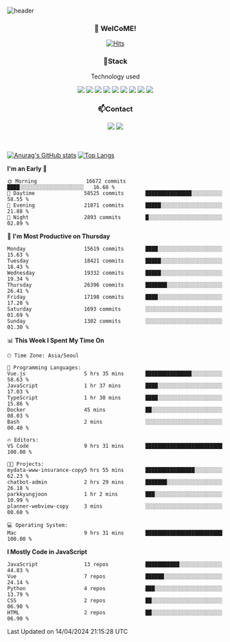 ![header](https://capsule-render.vercel.app/api?type=waving&color=gradient&height=200&text=Kyungjoon&fontAlign=70&fontAlignY=40&animation=twinkling)

<h3 align="center">👋 WelCoME!</h3>

<div align=center>
  
[![Hits](https://hits.seeyoufarm.com/api/count/incr/badge.svg?url=https%3A%2F%2Fgithub.com%2Fuvula6921&count_bg=%2322BAC9&title_bg=%23827F7F&icon=iconify.svg&icon_color=%2325A27F&title=visits&edge_flat=false)](https://hits.seeyoufarm.com)
  
</div>
<h3 align="center">📌Stack</h3>
<p align="center">Technology used</p>
<div align="center"><img src="https://img.shields.io/badge/HTML5-E34F26?style=flat-square&logo=HTML5&logoColor=white"></img> <img src="https://img.shields.io/badge/CSS3-0A84FF?style=flat-square&logo=CSS3&logoColor=white"></img> <img src="https://img.shields.io/badge/JavaScript-FFCD11?style=flat-square&logo=JavaScript&logoColor=white"></img> <img src="https://img.shields.io/badge/React-00BCF6?style=flat-square&logo=React&logoColor=white"></img> <img src="https://img.shields.io/badge/jQuery-3655FF?style=flat-square&logo=jQuery&logoColor=white"></img> <img src="https://img.shields.io/badge/Ruby-E0115F?style=flat-square&logo=Ruby&logoColor=white"></img> <img src="https://img.shields.io/badge/Python-4B8BBE?style=flat-square&logo=Python&logoColor=white"></img> <img src="https://img.shields.io/badge/Vue-4FC08D?style=flat-square&logo=Vue.js&logoColor=white"></img> <img src="https://img.shields.io/badge/Nuxt-00DC82?style=flat-square&logo=Nuxt.js&logoColor=white"></img></div>

<h3 align="center">📫Contact</h3>
<div align="center"><a href="https://velog.io/@uvula6921/"><img src="https://img.shields.io/badge/Blog-20c997?style=flat-square&logo=V&logoColor=white"/></a> <a href="pkj6921@gmail.com"><img src="https://img.shields.io/badge/Gmail-EA4335?style=flat-square&logo=Gmail&logoColor=white"/></a></div>
<br>
<br>

[![Anurag's GitHub stats](https://github-readme-stats.vercel.app/api?username=uvula6921&hide=stars,issues&show_icons=true&count_private=true&theme=tokyonight)](https://github.com/anuraghazra/github-readme-stats)
[![Top Langs](https://github-readme-stats.vercel.app/api/top-langs/?username=uvula6921&hide=css,jupyter%20notebook,html&exclude_repo=uvula6921,uvula6921.github.io&layout=compact&langs_count=8)](https://github.com/anuraghazra/github-readme-stats)

<!--START_SECTION:waka-->
**I'm an Early 🐤** 

```text
🌞 Morning                16672 commits       ████░░░░░░░░░░░░░░░░░░░░░   16.68 % 
🌆 Daytime                58525 commits       ███████████████░░░░░░░░░░   58.55 % 
🌃 Evening                21871 commits       █████░░░░░░░░░░░░░░░░░░░░   21.88 % 
🌙 Night                  2893 commits        █░░░░░░░░░░░░░░░░░░░░░░░░   02.89 % 
```
📅 **I'm Most Productive on Thursday** 

```text
Monday                   15619 commits       ████░░░░░░░░░░░░░░░░░░░░░   15.63 % 
Tuesday                  18421 commits       █████░░░░░░░░░░░░░░░░░░░░   18.43 % 
Wednesday                19332 commits       █████░░░░░░░░░░░░░░░░░░░░   19.34 % 
Thursday                 26396 commits       ███████░░░░░░░░░░░░░░░░░░   26.41 % 
Friday                   17198 commits       ████░░░░░░░░░░░░░░░░░░░░░   17.20 % 
Saturday                 1693 commits        ░░░░░░░░░░░░░░░░░░░░░░░░░   01.69 % 
Sunday                   1302 commits        ░░░░░░░░░░░░░░░░░░░░░░░░░   01.30 % 
```


📊 **This Week I Spent My Time On** 

```text
🕑︎ Time Zone: Asia/Seoul

💬 Programming Languages: 
Vue.js                   5 hrs 35 mins       ███████████████░░░░░░░░░░   58.63 % 
JavaScript               1 hr 37 mins        ████░░░░░░░░░░░░░░░░░░░░░   17.03 % 
TypeScript               1 hr 30 mins        ████░░░░░░░░░░░░░░░░░░░░░   15.86 % 
Docker                   45 mins             ██░░░░░░░░░░░░░░░░░░░░░░░   08.03 % 
Bash                     2 mins              ░░░░░░░░░░░░░░░░░░░░░░░░░   00.40 % 

🔥 Editors: 
VS Code                  9 hrs 31 mins       █████████████████████████   100.00 % 

🐱‍💻 Projects: 
mydata-www-insurance-copy5 hrs 55 mins       ████████████████░░░░░░░░░   62.23 % 
chatbot-admin            2 hrs 29 mins       ███████░░░░░░░░░░░░░░░░░░   26.18 % 
parkkyungjoon            1 hr 2 mins         ███░░░░░░░░░░░░░░░░░░░░░░   10.99 % 
planner-webview-copy     3 mins              ░░░░░░░░░░░░░░░░░░░░░░░░░   00.60 % 

💻 Operating System: 
Mac                      9 hrs 31 mins       █████████████████████████   100.00 % 
```

**I Mostly Code in JavaScript** 

```text
JavaScript               13 repos            ███████████░░░░░░░░░░░░░░   44.83 % 
Vue                      7 repos             ██████░░░░░░░░░░░░░░░░░░░   24.14 % 
Python                   4 repos             ███░░░░░░░░░░░░░░░░░░░░░░   13.79 % 
CSS                      2 repos             ██░░░░░░░░░░░░░░░░░░░░░░░   06.90 % 
HTML                     2 repos             ██░░░░░░░░░░░░░░░░░░░░░░░   06.90 % 
```




 Last Updated on 14/04/2024 21:15:28 UTC
<!--END_SECTION:waka-->
